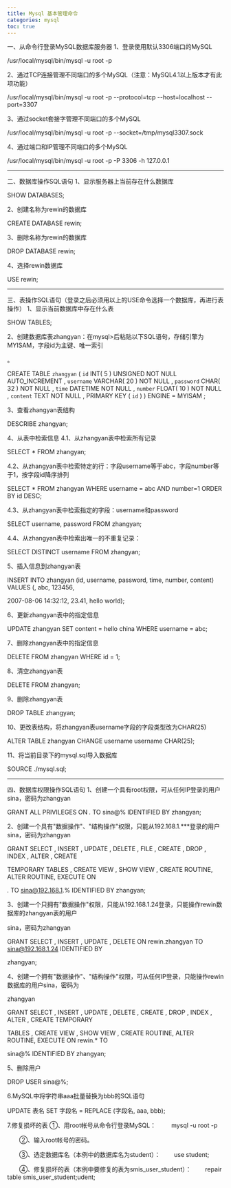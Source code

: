 ```yaml
---
title: Mysql 基本管理命令
categories: mysql
toc: true
---
```


一、从命令行登录MySQL数据库服务器 1、登录使用默认3306端口的MySQL

/usr/local/mysql/bin/mysql -u root -p

2、通过TCP连接管理不同端口的多个MySQL（注意：MySQL4.1以上版本才有此项功能）

/usr/local/mysql/bin/mysql -u root -p --protocol=tcp --host=localhost --port=3307

3、通过socket套接字管理不同端口的多个MySQL

/usr/local/mysql/bin/mysql -u root -p --socket=/tmp/mysql3307.sock

4、通过端口和IP管理不同端口的多个MySQL

/usr/local/mysql/bin/mysql -u root -p -P 3306 -h 127.0.0.1

--------------------------------------------------------------------------------

二、数据库操作SQL语句 1、显示服务器上当前存在什么数据库

SHOW DATABASES;

2、创建名称为rewin的数据库

CREATE DATABASE rewin;

3、删除名称为rewin的数据库

DROP DATABASE rewin;

4、选择rewin数据库

USE rewin;

--------------------------------------------------------------------------------

三、表操作SQL语句（登录之后必须用以上的USE命令选择一个数据库，再进行表操作） 1、显示当前数据库中存在什么表

SHOW TABLES;

2、创建数据库表zhangyan：在mysql>后粘贴以下SQL语句，存储引擎为MYISAM，字段id为主键、唯一索引

。

CREATE TABLE `zhangyan` ( `id` INT( 5 ) UNSIGNED NOT NULL AUTO_INCREMENT , `username` VARCHAR( 20 ) NOT NULL , `password` CHAR( 32 ) NOT NULL , `time` DATETIME NOT NULL , `number` FLOAT( 10 ) NOT NULL , `content` TEXT NOT NULL , PRIMARY KEY ( `id` ) ) ENGINE = MYISAM ;

3、查看zhangyan表结构

DESCRIBE zhangyan;

4、从表中检索信息 4.1、从zhangyan表中检索所有记录

SELECT * FROM zhangyan;

4.2、从zhangyan表中检索特定的行：字段username等于abc，字段number等于1，按字段id降序排列

SELECT * FROM zhangyan WHERE username = abc AND number=1 ORDER BY id DESC;

4.3、从zhangyan表中检索指定的字段：username和password

SELECT username, password FROM zhangyan;

4.4、从zhangyan表中检索出唯一的不重复记录：

SELECT DISTINCT username FROM zhangyan;

5、插入信息到zhangyan表

INSERT INTO zhangyan (id, username, password, time, number, content) VALUES (, abc, 123456,

2007-08-06 14:32:12, 23.41, hello world);

6、更新zhangyan表中的指定信息

UPDATE zhangyan SET content = hello china WHERE username = abc;

7、删除zhangyan表中的指定信息

DELETE FROM zhangyan WHERE id = 1;

8、清空zhangyan表

DELETE FROM zhangyan;

9、删除zhangyan表

DROP TABLE zhangyan;

10、更改表结构，将zhangyan表username字段的字段类型改为CHAR(25)

ALTER TABLE zhangyan CHANGE username username CHAR(25);

11、将当前目录下的mysql.sql导入数据库

SOURCE ./mysql.sql;

--------------------------------------------------------------------------------

四、数据库权限操作SQL语句 1、创建一个具有root权限，可从任何IP登录的用户sina，密码为zhangyan

GRANT ALL PRIVILEGES ON *.* TO sina@% IDENTIFIED BY zhangyan;

2、创建一个具有"数据操作"、"结构操作"权限，只能从192.168.1.***登录的用户sina，密码为zhangyan

GRANT SELECT , INSERT , UPDATE , DELETE , FILE , CREATE , DROP , INDEX , ALTER , CREATE

TEMPORARY TABLES , CREATE VIEW , SHOW VIEW , CREATE ROUTINE, ALTER ROUTINE, EXECUTE ON

*.* TO sina@192.168.1.% IDENTIFIED BY zhangyan;

3、创建一个只拥有"数据操作"权限，只能从192.168.1.24登录，只能操作rewin数据库的zhangyan表的用户

sina，密码为zhangyan

GRANT SELECT , INSERT , UPDATE , DELETE ON  rewin.zhangyan TO sina@192.168.1.24 IDENTIFIED BY

zhangyan;

4、创建一个拥有"数据操作"、"结构操作"权限，可从任何IP登录，只能操作rewin数据库的用户sina，密码为

zhangyan

GRANT SELECT , INSERT , UPDATE , DELETE , CREATE , DROP , INDEX , ALTER , CREATE TEMPORARY

TABLES , CREATE VIEW , SHOW VIEW , CREATE ROUTINE, ALTER ROUTINE, EXECUTE ON rewin.* TO

sina@% IDENTIFIED BY zhangyan;

5、删除用户

DROP USER sina@%;

6.MySQL中将字符串aaa批量替换为bbb的SQL语句

UPDATE 表名 SET 字段名 = REPLACE (字段名, aaa, bbb);

7.修复损坏的表       ①、用root帐号从命令行登录MySQL： 　　     mysql -u root -p

　　②、输入root帐号的密码。

　　③、选定数据库名（本例中的数据库名为student）： 　　use student;

　　④、修复损坏的表（本例中要修复的表为smis_user_student）： 　　repair table smis_user_student;udent;